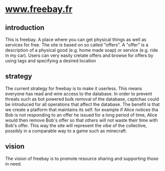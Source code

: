 www.freebay.fr
=======

introduction
------------
This is freebay. A place where you can get physical things as well as services for free. The site is based on so called "offers". A "offer" is a description of a physical good (e.g. home made soap) or service (e.g. ride in my car). Users can very easily cretate offers and browse for offers by using tags and specifying a desired location

strategy
--------
The current strategy for freebay is to make it userless. This means everyone has read and wire access to the database. In order to prevent threats such as bot powered bulk removal of the database, captchas could be introduced for all operations that affect the database. The benefit is that we create a platform that maintains its self. for example if Alice notices tha Bob is not responding to an offer he issued for a long period of time, Alice would then remove Bob's offer so that others will not waste their time with Bob's offer. This way the site will represent the vibe of the collective, possibly in a comparable way to a game such as minecraft.


vision
------
The vision of freebay is to promote resource sharing and supporting those in need. 

